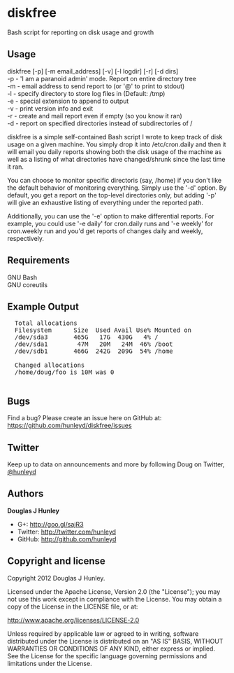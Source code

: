 diskfree
========

Bash script for reporting on disk usage and growth

Usage
-----
diskfree [-p] [-m email_address] [-v] [-l logdir] [-r] [-d dirs]
<br>  -p - 'I am a paranoid admin' mode. Report on entire directory tree
<br>  -m - email address to send report to (or '@' to print to stdout)
<br>  -l - specify directory to store log files in (Default: /tmp)
<br>  -e - special extension to append to output
<br>  -v - print version info and exit
<br>  -r - create and mail report even if empty (so you know it ran)
<br>  -d - report on specified directories instead of subdirectories of /

  diskfree is a simple self-contained Bash script I wrote to keep track of disk usage
  on a given machine. You simply drop it into /etc/cron.daily and then it will email
  you daily reports showing both the disk usage of the machine as well as a listing
  of what directories have changed/shrunk since the last time it ran.

  You can choose to monitor specific directoris (say, /home) if you don't like the
  default behavior of monitoring everything. Simply use the '-d' option. By default,
  you get a report on the top-level directories only, but adding '-p' will give an
  exhaustive listing of everything under the reported path.

  Additionally, you can use the '-e' option to make differential reports. For example,
  you could use '-e daily' for cron.daily runs and '-e weekly' for cron.weekly run and
  you'd get reports of changes daily and weekly, respectively.

Requirements
------------
GNU Bash
<br>GNU coreutils

Example Output
--------------
  <pre>
  Total allocations
  Filesystem      Size  Used Avail Use% Mounted on
  /dev/sda3       465G   17G  430G   4% /
  /dev/sda1        47M   20M   24M  46% /boot
  /dev/sdb1       466G  242G  209G  54% /home

  Changed allocations
  /home/doug/foo is 10M was 0
  </pre>

Bugs
----
Find a bug? Please create an issue here on GitHub at:
https://github.com/hunleyd/diskfree/issues

Twitter
-------
Keep up to data on announcements and more by following Doug on Twitter, <a href="http://twitter.com/hunleyd">@hunleyd</a>

Authors
-------
**Douglas J Hunley**
+ G+: http://goo.gl/sajR3
+ Twitter: http://twitter.com/hunleyd
+ GitHub: http://github.com/hunleyd

Copyright and license
---------------------
Copyright 2012 Douglas J Hunley.

Licensed under the Apache License, Version 2.0 (the "License"); you may not use this work
except in compliance with the License. You may obtain a copy of the License in the
LICENSE file, or at:

http://www.apache.org/licenses/LICENSE-2.0

Unless required by applicable law or agreed to in writing, software distributed under the
License is distributed on an "AS IS" BASIS, WITHOUT WARRANTIES OR CONDITIONS OF ANY KIND,
either express or implied. See the License for the specific language governing
permissions and limitations under the License.
